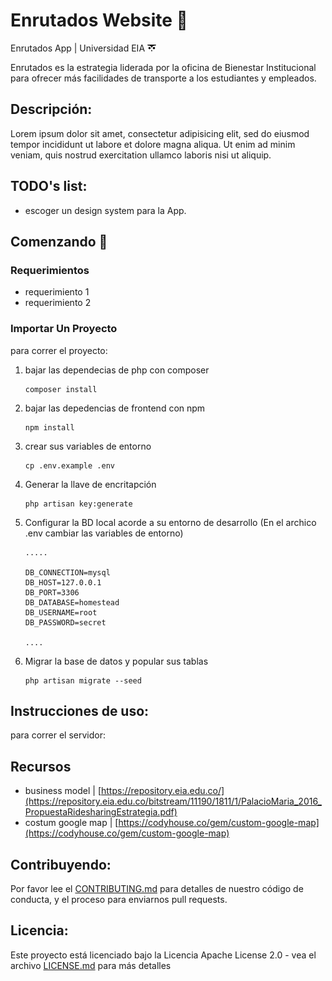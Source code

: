 # Enrutados Website :car:
Enrutados App | Universidad EIA ![logo eia](https://github.com/EIA-University/LogosEIA/blob/master/assets/png/logo-eia-icon.png?raw=true)

Enrutados es la estrategia liderada por la oficina de Bienestar Institucional para ofrecer más facilidades de transporte a los estudiantes y empleados.


## Descripción:
Lorem ipsum dolor sit amet, consectetur adipisicing elit, sed do eiusmod
tempor incididunt ut labore et dolore magna aliqua. Ut enim ad minim veniam,
quis nostrud exercitation ullamco laboris nisi ut aliquip. 

## TODO's list:
* escoger un design system para la App.

## Comenzando :rocket:
### Requerimientos
* requerimiento 1
* requerimiento 2


### Importar Un Proyecto
para correr el proyecto:

1. bajar las dependecias de php con composer
    ```
    composer install
    ```
2. bajar las depedencias de frontend con npm 
    ```
    npm install
    ```
4. crear sus variables de entorno 
    ```
    cp .env.example .env
    ```
5. Generar la llave de encritapción 
    ```
    php artisan key:generate
    ```
6. Configurar la BD local acorde a su entorno de desarrollo (En el archico .env  cambiar las variables de entorno)
    ```
    .....

    DB_CONNECTION=mysql
    DB_HOST=127.0.0.1
    DB_PORT=3306
    DB_DATABASE=homestead
    DB_USERNAME=root
    DB_PASSWORD=secret
    
    ....

    ```

7. Migrar la base de datos y popular sus tablas
    ```
    php artisan migrate --seed
    ```

## Instrucciones de uso:
 para correr el servidor: 


## Recursos
* business model | [https://repository.eia.edu.co/](https://repository.eia.edu.co/bitstream/11190/1811/1/PalacioMaria_2016_PropuestaRidesharingEstrategia.pdf)
* costum google map | [https://codyhouse.co/gem/custom-google-map](https://codyhouse.co/gem/custom-google-map)

## Contribuyendo:
Por favor lee el [CONTRIBUTING.md]() para detalles de nuestro código de conducta, y el proceso para enviarnos pull requests.
## Licencia:
Este proyecto está licenciado bajo la Licencia Apache License 2.0  - vea el archivo [LICENSE.md]() para más detalles



